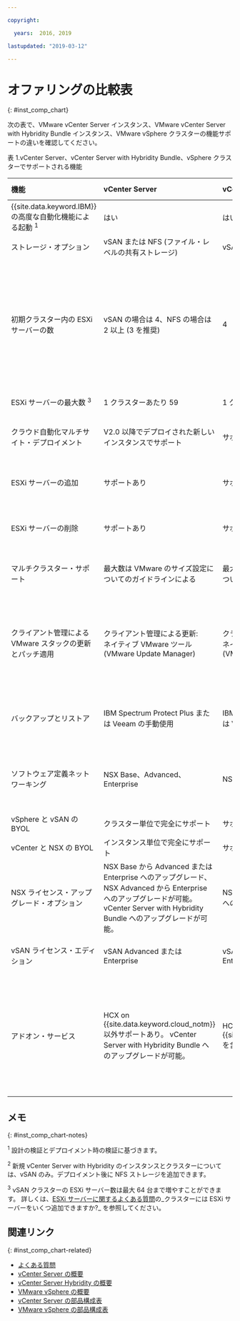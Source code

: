 ```yaml
---

copyright:

  years:  2016, 2019

lastupdated: "2019-03-12"

---
```


# オファリングの比較表
{: #inst_comp_chart}

次の表で、VMware vCenter Server インスタンス、VMware vCenter Server with Hybridity Bundle インスタンス、VMware vSphere クラスターの機能サポートの違いを確認してください。

表 1.vCenter Server、vCenter Server with Hybridity Bundle、vSphere クラスターでサポートされる機能

| 機能 | vCenter Server | vCenter Server with Hybridity | VMware vSphere |
|:--- |:--- |:--- |:--- |
| {{site.data.keyword.IBM}} の高度な自動化機能による起動 <sup>1</sup> | はい | はい | いいえ。自己構築および自己構成 |
| ストレージ・オプション | vSAN または NFS (ファイル・レベルの共有ストレージ) | vSAN または NFS <sup>2</sup> | vSAN または NFS |
| 初期クラスター内の ESXi サーバーの数 | vSAN の場合は 4、NFS の場合は 2 以上 (3 を推奨) | 4 | 既存のクラスターを拡張する場合は 1、新しい vSAN クラスターの場合は 4、NFS を使用する新しいクラスターの場合は 3 以上 |
| ESXi サーバーの最大数 <sup>3</sup> | 1 クラスターあたり 59 | 1 クラスターあたり 59 | 1 クラスターあたり 60 |
| クラウド自動化マルチサイト・デプロイメント |V2.0 以降でデプロイされた新しいインスタンスでサポート | サポートあり | サポートあり。 自動構成は含まない |
| ESXi サーバーの追加 | サポートあり | サポートあり | サポートあり。 自動構成は含まない |
| ESXi サーバーの削除 | サポートあり | サポートあり | サポートあり。 自動構成は含まない |
| マルチクラスター・サポート | 最大数は VMware のサイズ設定についてのガイドラインによる | 最大数は VMware のサイズ設定についてのガイドラインによる | サポートあり。 自動構成は含まない |
| クライアント管理による VMware スタックの更新とパッチ適用 | クライアント管理による更新:<br/>ネイティブ VMware ツール (VMware Update Manager) | クライアント管理による更新:<br/>ネイティブ VMware ツール (VMware Update Manager) | クライアント管理による更新:<br/>ネイティブ VMware ツール (VMware Update Manager) |
| バックアップとリストア | IBM Spectrum Protect Plus または Veeam の手動使用 | IBM Spectrum Protect Plus または Veeam の手動使用 | バックアップとリストアのソリューションは含まれない |
| ソフトウェア定義ネットワーキング | NSX Base、Advanced、Enterprise | NSX Advanced または Enterprise | NSX Standard、Base、Enterprise。 自動構成は含まない |
| vSphere と vSAN の BYOL | クラスター単位で完全にサポート | サポートなし | サポートあり |
| vCenter と NSX の BYOL | インスタンス単位で完全にサポート | サポートなし | サポートあり |
| NSX ライセンス・アップグレード・オプション | NSX Base から Advanced または Enterprise へのアップグレード、NSX Advanced から Enterprise へのアップグレードが可能。 vCenter Server with Hybridity Bundle へのアップグレードが可能。 | NSX Advanced から Enterprise へのアップグレードが可能  | なし |
| vSAN ライセンス・エディション | vSAN Advanced または Enterprise | vSAN Advanced または Enterprise | vSAN Advanced または Enterprise  |
| アドオン・サービス | HCX on {{site.data.keyword.cloud_notm}} 以外サポートあり。 vCenter Server with Hybridity Bundle へのアップグレードが可能。 | HCX on {{site.data.keyword.cloud_notm}} を含めてサポートあり。 | このソリューションの自動化によってはサポートされませんが、独自のソフトウェアを持ち込んでインストールできます。 |

## メモ
{: #inst_comp_chart-notes}

<sup>1</sup> 設計の検証とデプロイメント時の検証に基づきます。

<sup>2</sup> 新規 vCenter Server with Hybridity のインスタンスとクラスターについては、vSAN のみ。デプロイメント後に NFS ストレージを追加できます。

<sup>3</sup> vSAN クラスターの ESXi サーバー数は最大 64 台まで増やすことができます。 詳しくは、[ESXi サーバーに関するよくある質問](/docs/services/vmwaresolutions/vmonic?topic=vmware-solutions-faq_esxi)の_クラスターには ESXi サーバーをいくつ追加できますか?_ を参照してください。

## 関連リンク
{: #inst_comp_chart-related}

* [よくある質問](/docs/services/vmwaresolutions/vmonic?topic=vmware-solutions-faq)
* [vCenter Server の概要](/docs/services/vmwaresolutions/vcenter?topic=vmware-solutions-vc_vcenterserveroverview)
* [vCenter Server Hybridity の概要](/docs/services/vmwaresolutions/vcenter?topic=vmware-solutions-vc_hybrid_overview)
* [VMware vSphere の概要](/docs/services/vmwaresolutions/vsphere?topic=vmware-solutions-vs_vsphereclusteroverview)
* [vCenter Server の部品構成表](/docs/services/vmwaresolutions/vcenter?topic=vmware-solutions-vc_bom)
* [VMware vSphere の部品構成表](/docs/services/vmwaresolutions/vsphere?topic=vmware-solutions-vs_bom)

